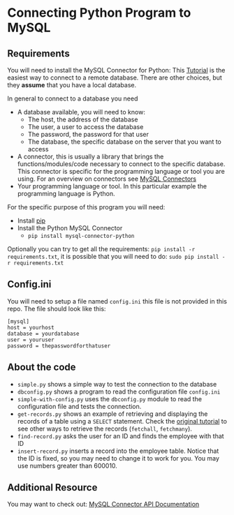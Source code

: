 # Connecting Python Program to MySQL


## Requirements
You will need to install the MySQL Connector for Python:
This [Tutorial](http://www.mysqltutorial.org/getting-started-mysql-python-connector/) is the easiest way to connect to a remote database. There are other choices, but they **assume** that you have a local database.

In general to connect to a database you need
- A database available, you will need to know:
  - The host, the address of the database
  - The user, a user to access the database
  - The password, the password for that user
  - The database, the specific database on the server that you want to access
- A connector, this is usually a library that brings the functions/modules/code necessary to connect to the specific database. This connector is specific for the programming language or tool you are using. For an overview on connectors see [MySQL Connectors](https://www.mysql.com/products/connector/)
- Your programming language or tool. In this particular example the programming language is Python.

For the specific purpose of this program you will need:
- Install [pip](https://pip.pypa.io/en/stable/installing/)
- Install the Python MySQL Connector
  - `pip install mysql-connector-python`

Optionally you can try to get all the requirements: `pip install -r requirements.txt`, it is possible that you will need to do: `sudo pip install -r requirements.txt`

## Config.ini
You will need to setup a file named `config.ini` this file is not provided in this repo.
The file should look like this:
```
[mysql]
host = yourhost
database = yourdatabase
user = youruser
password = thepasswordforthatuser
```

## About the code

- `simple.py` shows a simple way to test the connection to the database
- `dbconfig.py` shows a program to read the configuration file `config.ini`
- `simple-with-config.py` uses the `dbconfig.py` module to read the configuration file and tests the connection.
- `get-records.py` shows an example of retrieving and displaying the records of a table using a `SELECT` statement. Check the [original tutorial](http://www.mysqltutorial.org/python-mysql-query/) to see other ways to retrieve the records (`fetchall`, `fetchmany`).
- `find-record.py` asks the user for an ID and finds the employee with that ID
- `insert-record.py` inserts a record into the employee table. Notice that the ID is fixed, so you may need to change it to work for you. You may use numbers greater than 600010.

## Additional Resource
You may want to check out:
[MySQL Connector API Documentation](https://dev.mysql.com/doc/connector-python/en/connector-python-introduction.html)
